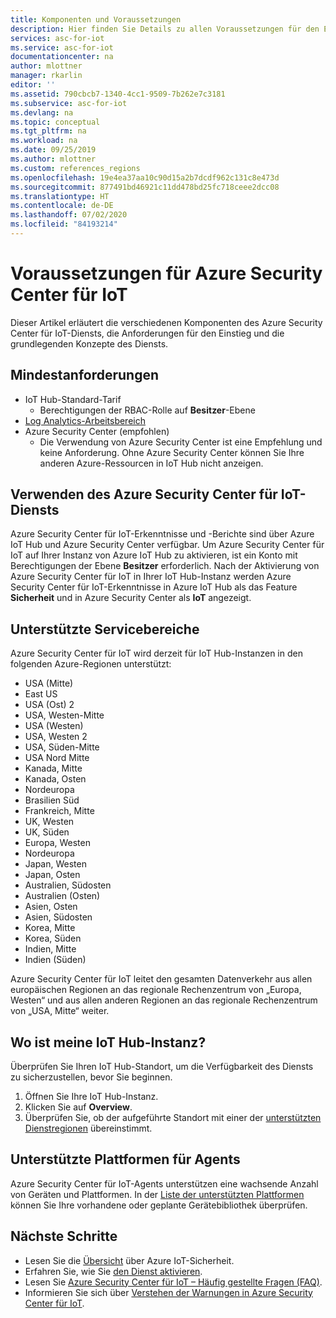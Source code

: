 ```yaml
---
title: Komponenten und Voraussetzungen
description: Hier finden Sie Details zu allen Voraussetzungen für den Einstieg in den Azure Security Center für IoT-Dienst.
services: asc-for-iot
ms.service: asc-for-iot
documentationcenter: na
author: mlottner
manager: rkarlin
editor: ''
ms.assetid: 790cbcb7-1340-4cc1-9509-7b262e7c3181
ms.subservice: asc-for-iot
ms.devlang: na
ms.topic: conceptual
ms.tgt_pltfrm: na
ms.workload: na
ms.date: 09/25/2019
ms.author: mlottner
ms.custom: references_regions
ms.openlocfilehash: 19e4ea37aa10c90d15a2b7dcdf962c131c8e473d
ms.sourcegitcommit: 877491bd46921c11dd478bd25fc718ceee2dcc08
ms.translationtype: HT
ms.contentlocale: de-DE
ms.lasthandoff: 07/02/2020
ms.locfileid: "84193214"
---
```

# <a name="azure-security-center-for-iot-prerequisites"></a>Voraussetzungen für Azure Security Center für IoT

Dieser Artikel erläutert die verschiedenen Komponenten des Azure Security Center für IoT-Diensts, die Anforderungen für den Einstieg und die grundlegenden Konzepte des Diensts.

## <a name="minimum-requirements"></a>Mindestanforderungen

- IoT Hub-Standard-Tarif
  - Berechtigungen der RBAC-Rolle auf **Besitzer**-Ebene
- [Log Analytics-Arbeitsbereich](https://docs.microsoft.com/azure/azure-monitor/learn/quick-create-workspace)
- Azure Security Center (empfohlen)
  - Die Verwendung von Azure Security Center ist eine Empfehlung und keine Anforderung. Ohne Azure Security Center können Sie Ihre anderen Azure-Ressourcen in IoT Hub nicht anzeigen.

## <a name="working-with-azure-security-center-for-iot-service"></a>Verwenden des Azure Security Center für IoT-Diensts

Azure Security Center für IoT-Erkenntnisse und -Berichte sind über Azure IoT Hub und Azure Security Center verfügbar. Um Azure Security Center für IoT auf Ihrer Instanz von Azure IoT Hub zu aktivieren, ist ein Konto mit Berechtigungen der Ebene **Besitzer** erforderlich. Nach der Aktivierung von Azure Security Center für IoT in Ihrer IoT Hub-Instanz werden Azure Security Center für IoT-Erkenntnisse in Azure IoT Hub als das Feature **Sicherheit** und in Azure Security Center als **IoT** angezeigt.

## <a name="supported-service-regions"></a>Unterstützte Servicebereiche

Azure Security Center für IoT wird derzeit für IoT Hub-Instanzen in den folgenden Azure-Regionen unterstützt:

- USA (Mitte)
- East US
- USA (Ost) 2
- USA, Westen-Mitte
- USA (Westen)
- USA, Westen 2
- USA, Süden-Mitte
- USA Nord Mitte
- Kanada, Mitte
- Kanada, Osten
- Nordeuropa
- Brasilien Süd
- Frankreich, Mitte
- UK, Westen
- UK, Süden
- Europa, Westen
- Nordeuropa
- Japan, Westen
- Japan, Osten
- Australien, Südosten
- Australien (Osten)
- Asien, Osten
- Asien, Südosten
- Korea, Mitte
- Korea, Süden
- Indien, Mitte
- Indien (Süden)

Azure Security Center für IoT leitet den gesamten Datenverkehr aus allen europäischen Regionen an das regionale Rechenzentrum von „Europa, Westen“ und aus allen anderen Regionen an das regionale Rechenzentrum von „USA, Mitte“ weiter.

## <a name="wheres-my-iot-hub"></a>Wo ist meine IoT Hub-Instanz?

Überprüfen Sie Ihren IoT Hub-Standort, um die Verfügbarkeit des Diensts zu sicherzustellen, bevor Sie beginnen.

1. Öffnen Sie Ihre IoT Hub-Instanz.
1. Klicken Sie auf **Overview**.
1. Überprüfen Sie, ob der aufgeführte Standort mit einer der [unterstützten Dienstregionen](#supported-service-regions) übereinstimmt.

## <a name="supported-platforms-for-agents"></a>Unterstützte Plattformen für Agents

Azure Security Center für IoT-Agents unterstützen eine wachsende Anzahl von Geräten und Plattformen. In der [Liste der unterstützten Plattformen](how-to-deploy-agent.md) können Sie Ihre vorhandene oder geplante Gerätebibliothek überprüfen.

## <a name="next-steps"></a>Nächste Schritte

- Lesen Sie die [Übersicht](overview.md) über Azure IoT-Sicherheit.
- Erfahren Sie, wie Sie [den Dienst aktivieren](quickstart-onboard-iot-hub.md).
- Lesen Sie [Azure Security Center für IoT – Häufig gestellte Fragen (FAQ)](resources-frequently-asked-questions.md).
- Informieren Sie sich über [Verstehen der Warnungen in Azure Security Center für IoT](concept-security-alerts.md).
